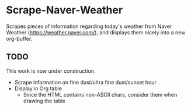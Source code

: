 # Scrape-Naver-Weather

Scrapes pieces of information regarding today's weather from Naver Weather (https://weather.naver.com/), and displays them nicely into a new org-buffer.

## TODO

This work is now under construction.

- Scrape information on fine dust/ultra fine dust/sunset hour
- Display in Org table
    - Since the HTML contains non-ASCII chars, consider them when drawing the table

